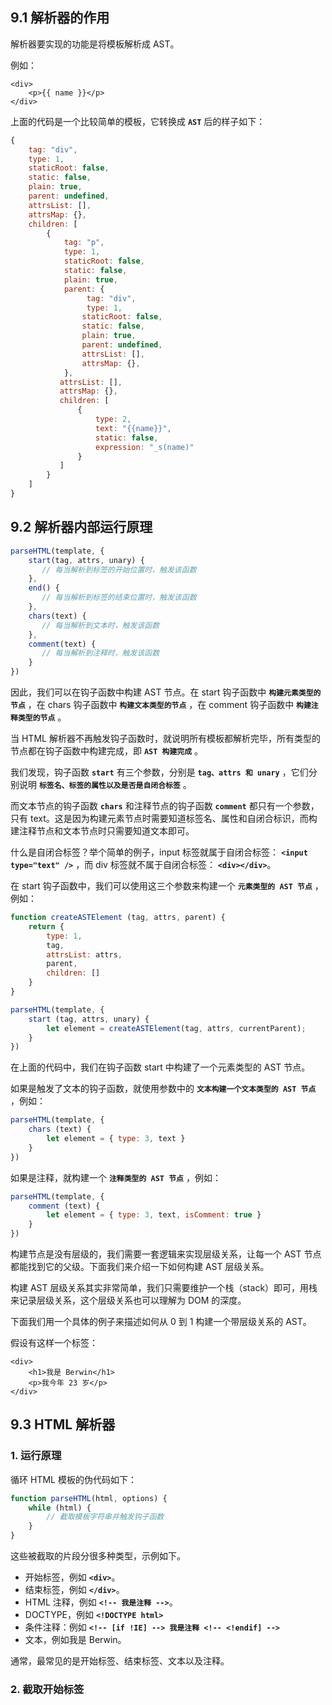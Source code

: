 ## 9.1 解析器的作用

解析器要实现的功能是将模板解析成 AST。

例如：

```vue
<div>
    <p>{{ name }}</p>
</div>
```



上面的代码是一个比较简单的模板，它转换成 **`AST`** 后的样子如下：

```javascript
{
    tag: "div",
    type: 1,
    staticRoot: false,
    static: false,
    plain: true,
    parent: undefined,
    attrsList: [],
    attrsMap: {},
    children: [
        {
            tag: "p",
            type: 1,
            staticRoot: false,
            static: false,
            plain: true,
            parent: {
                 tag: "div",
    			 type: 1,
                staticRoot: false,
                static: false,
                plain: true,
                parent: undefined,
                attrsList: [],
                attrsMap: {},
            },
           attrsList: [],
           attrsMap: {},
           children: [
               {
                   type: 2,
                   text: "{{name}}",
                   static: false,
                   expression: "_s(name)"
               }
           ]
        }
    ]
}
```





## 9.2 解析器内部运行原理

```javascript
parseHTML(template, {
    start(tag, attrs, unary) {
       // 每当解析到标签的开始位置时，触发该函数 
    },
    end() {
       // 每当解析到标签的结束位置时，触发该函数 
    },
    chars(text) {
       // 每当解析到文本时，触发该函数
    },
    comment(text) {
       // 每当解析到注释时，触发该函数                                                                 
    }
})
```

因此，我们可以在钩子函数中构建 AST 节点。在 start 钩子函数中 **`构建元素类型的节点`** ，在 chars 钩子函数中 **`构建文本类型的节点`** ，在 comment 钩子函数中 **`构建注释类型的节点`** 。

当 HTML 解析器不再触发钩子函数时，就说明所有模板都解析完毕，所有类型的节点都在钩子函数中构建完成，即 **`AST 构建完成`** 。

我们发现，钩子函数 **`start`** 有三个参数，分别是 **`tag、attrs 和 unary`** ，它们分别说明 **`标签名、标签的属性以及是否是自闭合标签`** 。

而文本节点的钩子函数 **`chars`**  和注释节点的钩子函数 **`comment`** 都只有一个参数，只有 text。这是因为构建元素节点时需要知道标签名、属性和自闭合标识，而构建注释节点和文本节点时只需要知道文本即可。

什么是自闭合标签？举个简单的例子，input 标签就属于自闭合标签： **`<input type="text" />`** ，而 div 标签就不属于自闭合标签： **`<div></div>`**。

在 start 钩子函数中，我们可以使用这三个参数来构建一个 **`元素类型的 AST 节点`** ，例如：

```javascript
function createASTElement (tag, attrs, parent) {
    return {
        type: 1,
        tag,
        attrsList: attrs,
        parent,
        children: []
    }
}

parseHTML(template, {
    start (tag, attrs, unary) {
        let element = createASTElement(tag, attrs, currentParent);
    }
})
```

在上面的代码中，我们在钩子函数 start 中构建了一个元素类型的 AST 节点。

如果是触发了文本的钩子函数，就使用参数中的 **`文本构建一个文本类型的 AST 节点`** ，例如：

```javascript
parseHTML(template, {
    chars (text) {
        let element = { type: 3, text }
    }
})
```

如果是注释，就构建一个 **`注释类型的 AST 节点`** ，例如：

```javascript
parseHTML(template, {
    comment (text) {
        let element = { type: 3, text, isComment: true }
    }
})
```



构建节点是没有层级的，我们需要一套逻辑来实现层级关系，让每一个 AST 节点都能找到它的父级。下面我们来介绍一下如何构建 AST 层级关系。

构建 AST 层级关系其实非常简单，我们只需要维护一个栈（stack）即可，用栈来记录层级关系，这个层级关系也可以理解为 DOM 的深度。

下面我们用一个具体的例子来描述如何从 0 到 1 构建一个带层级关系的 AST。

假设有这样一个标签：

```                                                              
<div>
    <h1>我是 Berwin</h1>
    <p>我今年 23 岁</p>
</div>
```



## 9.3 HTML 解析器



### 1. 运行原理



循环 HTML 模板的伪代码如下：

```javascript
function parseHTML(html, options) {
    while (html) {
        // 截取模板字符串并触发钩子函数
    }
}
```

这些被截取的片段分很多种类型，示例如下。

* 开始标签，例如 **`<div>`**。
* 结束标签，例如 **`</div>`**。
* HTML 注释，例如  **`<!-- 我是注释 -->`**。
* DOCTYPE，例如 **`<!DOCTYPE html>`**
* 条件注释：例如 **`<!-- [if !IE] --> 我是注释 <!-- <!endif] -->`**
* 文本，例如我是 Berwin。

通常，最常见的是开始标签、结束标签、文本以及注释。



### 2. 截取开始标签

